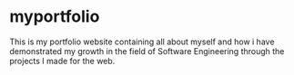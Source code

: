 # myportfolio
This is my portfolio website containing all about myself and how i have demonstrated my growth in the field of Software Engineering through the projects I made for the web.

